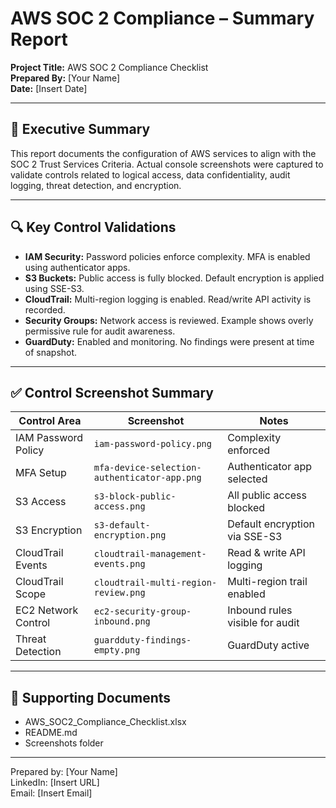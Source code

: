 # AWS SOC 2 Compliance – Summary Report

**Project Title:** AWS SOC 2 Compliance Checklist  
**Prepared By:** [Your Name]  
**Date:** [Insert Date]

---

## 📘 Executive Summary

This report documents the configuration of AWS services to align with the SOC 2 Trust Services Criteria. Actual console screenshots were captured to validate controls related to logical access, data confidentiality, audit logging, threat detection, and encryption.

---

## 🔍 Key Control Validations

- **IAM Security:** Password policies enforce complexity. MFA is enabled using authenticator apps.
- **S3 Buckets:** Public access is fully blocked. Default encryption is applied using SSE-S3.
- **CloudTrail:** Multi-region logging is enabled. Read/write API activity is recorded.
- **Security Groups:** Network access is reviewed. Example shows overly permissive rule for audit awareness.
- **GuardDuty:** Enabled and monitoring. No findings were present at time of snapshot.

---

## ✅ Control Screenshot Summary

| Control Area | Screenshot | Notes |
|--------------|------------|-------|
| IAM Password Policy | `iam-password-policy.png` | Complexity enforced |
| MFA Setup | `mfa-device-selection-authenticator-app.png` | Authenticator app selected |
| S3 Access | `s3-block-public-access.png` | All public access blocked |
| S3 Encryption | `s3-default-encryption.png` | Default encryption via SSE-S3 |
| CloudTrail Events | `cloudtrail-management-events.png` | Read & write API logging |
| CloudTrail Scope | `cloudtrail-multi-region-review.png` | Multi-region trail enabled |
| EC2 Network Control | `ec2-security-group-inbound.png` | Inbound rules visible for audit |
| Threat Detection | `guardduty-findings-empty.png` | GuardDuty active |

---

## 📎 Supporting Documents

- AWS_SOC2_Compliance_Checklist.xlsx
- README.md
- Screenshots folder

---

Prepared by: [Your Name]  
LinkedIn: [Insert URL]  
Email: [Insert Email]
